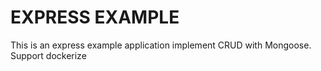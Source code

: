 # EXPRESS EXAMPLE

This is an express example application implement CRUD with Mongoose. Support dockerize

